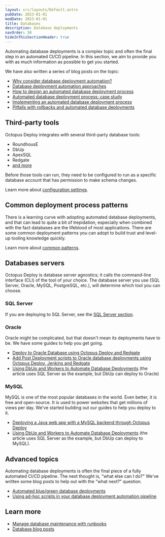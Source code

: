 ```yaml
---
layout: src/layouts/Default.astro
pubDate: 2023-01-01
modDate: 2023-01-01
title: Databases
description: Database deployments
navOrder: 50
hideInThisSectionHeader: true
---
```


Automating database deployments is a complex topic and often the final step in an automated CI/CD pipeline. In this section, we aim to provide you with as much information as possible to get you started.  

We have also written a series of blog posts on the topic:

- [Why consider database deployment automation?](https://octopus.com/blog/why-consider-database-deployment-automation)
- [Database deployment automation approaches](https://octopus.com/blog/database-deployment-automation-approaches)
- [How to design an automated database deployment process](https://octopus.com/blog/designing-db-deployment-process)
- [Automated database deployment process: case study](https://octopus.com/blog/use-case-for-designing-db-deployment-process)
- [Implementing an automated database deployment process](https://octopus.com/blog/implementing-db-deployment-process)
- [Pitfalls with rollbacks and automated database deployments](https://octopus.com/blog/database-rollbacks-pitfalls)

## Third-party tools

Octopus Deploy integrates with several third-party database tools:

- RoundhousE
- DbUp
- ApexSQL
- Redgate
- [and more](https://library.octopus.com/listing/database)

Before those tools can run, they need to be configured to run as a specific database account that has permission to make schema changes.

Learn more about [configuration settings](/docs/deployments/databases/configuration).

## Common deployment process patterns

There is a learning curve with adopting automated database deployments, and that can lead to quite a bit of trepidation, especially when combined with the fact databases are the lifeblood of most applications. There are some common deployment patterns you can adopt to build trust and level-up tooling knowledge quickly.

Learn more about [common patterns](/docs/deployments/databases/common-patterns).

## Databases servers

Octopus Deploy is database server agnostics; it calls the command-line interface (CLI) of the tool of your choice. The database server you use (SQL Server, Oracle, MySQL, PostgreSQL, etc.), will determine which tool you can choose. 

### SQL Server

If you are deploying to SQL Server, see the [SQL Server section](/docs/deployments/databases/sql-server).


### Oracle

Oracle might be complicated, but that doesn't mean its deployments have to be.  We have some guides to help you get going.

- [Deploy to Oracle Database using Octopus Deploy and Redgate](https://octopus.com/blog/oracle-database-using-redgate)
- [Add Post Deployment scripts to Oracle database deployments using Octopus Deploy, Jenkins and Redgate](https://octopus.com/blog/oracle-database-using-redgate-part-2)
- [Using DbUp and Workers to Automate Database Deployments](https://octopus.com/blog/dbup-database-deployments) (the article uses SQL Server as the example, but DbUp can deploy to Oracle)

### MySQL

MySQL is one of the most popular databases in the world.  Even better, it is free and open-source.  It is used to power websites that get millions of views per day.  We've started building out our guides to help you deploy to it.

- [Deploying a Java web app with a MySQL backend through Octopus Deploy](https://octopus.com/blog/deploying-java-with-mysql)
- [Using DbUp and Workers to Automate Database Deployments](https://octopus.com/blog/dbup-database-deployments) (the article uses SQL Server as the example, but DbUp can deploy to MySQL).

## Advanced topics

Automating database deployments is often the final piece of a fully automated CI/CD pipeline.  The next thought is, "what else can I do?"  We've written some blog posts to help out with the "what next?" question.

- [Automated blue/green database deployments](https://octopus.com/blog/databases-with-blue-green-deployments)
- [Using ad-hoc scripts in your database deployment automation pipeline](https://octopus.com/blog/database-deployment-automation-adhoc-scripts)

## Learn more 

- [Manage database maintenance with runbooks](/docs/runbooks/runbook-examples/databases)
- [Database blog posts](https://octopus.com/blog/tag/database%20deployments)

